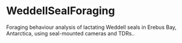 # WeddellSealForaging
Foraging behaviour analysis of lactating Weddell seals in Erebus Bay, Antarctica, using seal-mounted cameras and TDRs.. 
